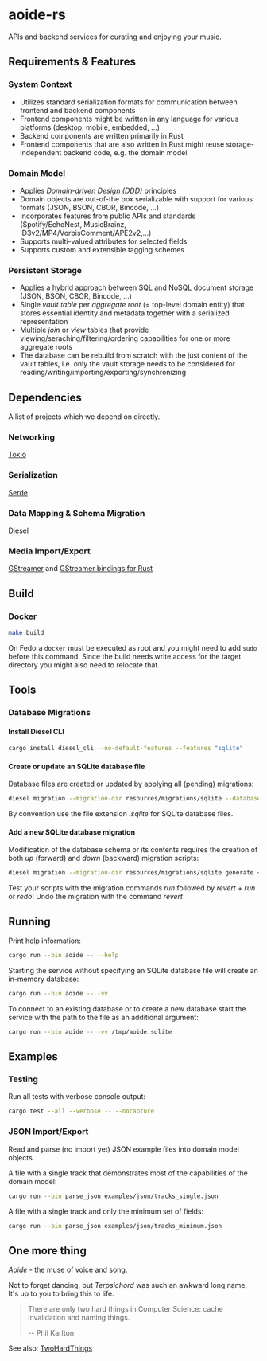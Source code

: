 # aoide-rs

APIs and backend services for curating and enjoying your music.

## Requirements & Features

### System Context

- Utilizes standard serialization formats for communication between frontend and backend components
- Frontend components might be written in any language for various platforms (desktop, mobile, embedded, ...)
- Backend components are written primarily in Rust
- Frontend components that are also written in Rust might reuse storage-independent backend code, e.g. the domain model

### Domain Model

- Applies [*Domain-driven Design (DDD)*](www.domaindrivendesign.org) principles
- Domain objects are out-of-the box serializable with support for various formats  (JSON, BSON, CBOR, Bincode, ...)
- Incorporates features from public APIs and standards (Spotify/EchoNest, MusicBrainz, ID3v2/MP4/VorbisComment/APE2v2,...)
- Supports multi-valued attributes for selected fields
- Supports custom and extensible tagging schemes

### Persistent Storage

- Applies a hybrid approach between SQL and NoSQL document storage (JSON, BSON, CBOR, Bincode, ...)
- Single *vault table* per *aggregate root* (= top-level domain entity) that stores essential identity and metadata together with a serialized representation
- Multiple *join* or *view* tables that provide viewing/seraching/filtering/ordering capabilities for one or more aggregate roots
- The database can be rebuild from scratch with the just content of the vault tables, i.e. only the vault storage needs to be considered for reading/writing/importing/exporting/synchronizing

## Dependencies

A list of projects which we depend on directly.

### Networking

[Tokio](https://tokio.rs)

### Serialization

[Serde](https://serde.rs)

### Data Mapping & Schema Migration

[Diesel](https://diesel.rs)

### Media Import/Export

[GStreamer](https://gstreamer.freedesktop.org) and [GStreamer bindings for Rust](https://github.com/sdroege/gstreamer-rs)

## Build

### Docker

```bash
make build
```

On Fedora `docker` must be executed as root and you might need to add `sudo` before this command. Since the build needs write access for the target directory you might also need to relocate that.

## Tools

### Database Migrations

#### Install Diesel CLI

```bash
cargo install diesel_cli --no-default-features --features "sqlite"
```

#### Create or update an SQLite database file

Database files are created or updated by applying all (pending) migrations:

```bash
diesel migration --migration-dir resources/migrations/sqlite --database-url <SQLITE_DATABASE_FILE> run
```

By convention use the file extension *.sqlite* for SQLite database files.

#### Add a new SQLite database migration

Modification of the database schema or its contents requires the creation of both *up* (forward) and *down* (backward) migration scripts:

```bash
diesel migration --migration-dir resources/migrations/sqlite generate <MIGRATION_NAME>
```

Test your scripts with the migration commands *run* followed by *revert* + *run* or *redo*! Undo the migration with the command *revert*

## Running

Print help information:

```bash
cargo run --bin aoide -- --help
```

Starting the service without specifying an SQLite database file will create an in-memory database:

```bash
cargo run --bin aoide -- -vv
```

To connect to an existing database or to create a new database start the service with the path to the file as an additional argument:

```bash
cargo run --bin aoide -- -vv /tmp/aoide.sqlite
```

## Examples

### Testing

Run all tests with verbose console output:

```bash
cargo test --all --verbose -- --nocapture
```

### JSON Import/Export

Read and parse (no import yet) JSON example files into domain model objects.

A file with a single track that demonstrates most of the capabilities of the domain model:

```bash
cargo run --bin parse_json examples/json/tracks_single.json
```

A file with a single track and only the minimum set of fields:

```bash
cargo run --bin parse_json examples/json/tracks_minimum.json
```

## One more thing

*Aoide* - the muse of voice and song.

Not to forget dancing, but *Terpsichord* was such an awkward long name. It's up to you to bring this to life.

> There are only two hard things in Computer Science: cache invalidation and naming things.
>
> -- Phil Karlton

See also: [TwoHardThings](https://martinfowler.com/bliki/TwoHardThings.html)
